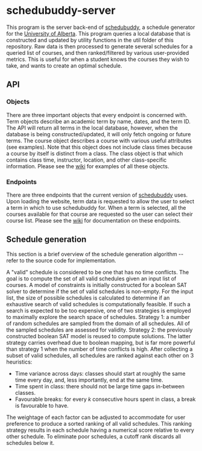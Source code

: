 # schedubuddy-server

This program is the server back-end of [schedubuddy](https://schedubuddy.com/), a schedule generator for the [University of Alberta](https://www.ualberta.ca/index.html).
This program queries a local database that is constructed and updated by utility functions in the util folder of this repository.
Raw data is then processed to generate several schedules for a queried list of courses, and then ranked/filtered by various user-provided metrics.
This is useful for when a student knows the courses they wish to take, and wants to create an optimal schedule.

## API

### Objects
There are three important objects that every endpoint is concerned with.
Term objects describe an academic term by name, dates, and the term ID.
The API will return all terms in the local database, however, when the database is being constructed/updated, it will only fetch ongoing or future terms.
The course object describes a course with various useful attributes (see examples).
Note that this object does not include class times because a course by itself is distinct from a class.
The class object is that which contains class time, instructor, location, and other class-specific information.
Please see the [wiki](https://github.com/Exanut/schedubuddy-server/wiki/API-Objects) for examples of all these objects.

### Endpoints

There are three endpoints that the current version of [schedubuddy](https://schedubuddy.com/) uses.
Upon loading the website, term data is requested to allow the user to select a term in which to use schedubuddy for.
When a term is selected, all the courses available for that course are requested so the user can select their course list.
Please see the [wiki](https://github.com/Exanut/schedubuddy-server/wiki/API-Endpoints) for documentation on these endpoints.

## Schedule generation

This section is a brief overview of the schedule generation algorithm -- refer to the source code for implementation.

A "valid" schedule is considered to be one that has no time conflicts.
The goal is to compute the set of all valid schedules given an input list of courses.
A model of constraints is initially constructed for a boolean SAT solver to determine if the set of valid schedules is non-empty.
For the input list, the size of possible schedules is calculated to determine if an exhaustive search of valid schedules is computationally feasible.
If such a search is expected to be too expensive, one of two strategies is employed to maximally explore the search space of schedules.
Strategy 1: a number of random schedules are sampled from the domain of all schedules.
All of the sampled schedules are assessed for validity.
Strategy 2: the previously constructed boolean SAT model is reused to compute solutions.
The latter strategy carries overhead due to boolean mapping, but is far more powerful than strategy 1 when the number of time conflicts is high.
After collecting a subset of valid schedules, all schedules are ranked against each other on 3 heuristics:

- Time variance across days: classes should start at roughly the same time every day, and, less importantly, end at the same time.
- Time spent in class: there should not be large time gaps in-between classes.
- Favourable breaks: for every *k* consecutive hours spent in class, a break is favourable to have.

The weightage of each factor can be adjusted to accommodate for user preference to produce a sorted ranking of all valid schedules.
This ranking strategy results in each schedule having a numerical score relative to every other schedule.
To eliminate poor schedules, a cutoff rank discards all schedules below it.
